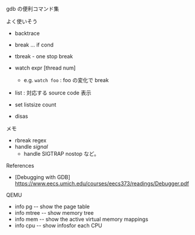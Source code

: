 gdb の便利コマンド集

よく使いそう

- backtrace
- break ... if cond
- tbreak - one stop break
- watch expr [thread num]
    - e.g. `watch foo` : foo の変化で break

- list  : 対応する source code 表示
- set listsize count

- disas


メモ

- rbreak regex
- handle _signal_
  - handle SIGTRAP nostop  など。

References

- [Debugging with GDB] https://www.eecs.umich.edu/courses/eecs373/readings/Debugger.pdf 



QEMU

- info pg    -- show the page table
- info mtree -- show memory tree
- info mem   -- show the active virtual memory mappings
- info cpu   -- show infosfor each CPU

